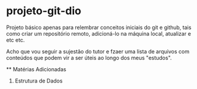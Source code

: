 # projeto-git-dio
Projeto básico apenas para relembrar conceitos iniciais do git e github, tais como criar um repositório remoto, adicioná-lo na máquina local, atualizar e etc etc.

Acho que vou seguir a sujestão do tutor e fzaer uma lista de arquivos com conteúdos que podem vir a ser úteis ao longo dos meus "estudos".

** Matérias Adicionadas

1. Estrutura de Dados
